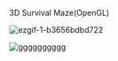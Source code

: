 3D Survival Maze(OpenGL)

![ezgif-1-b3656bdbd722](https://user-images.githubusercontent.com/102543561/160456160-ad72dfc6-b03d-471e-883a-345f2d1dd617.gif)

![gggggggggg](https://user-images.githubusercontent.com/102543561/160457899-8de89963-7844-48ef-b187-c6c675a74315.gif)
